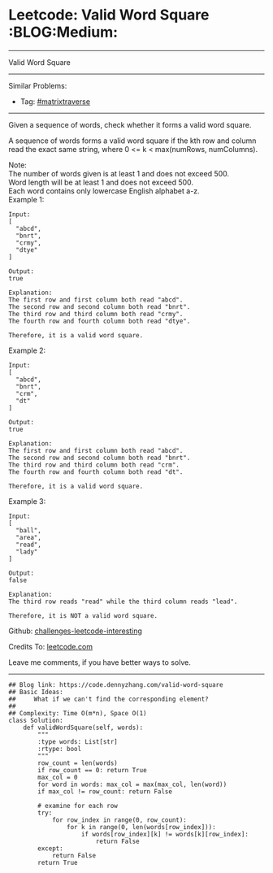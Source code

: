 # Leetcode: Valid Word Square     :BLOG:Medium:


---

Valid Word Square  

---

Similar Problems:  
-   Tag: [#matrixtraverse](https://code.dennyzhang.com/tag/matrixtraverse)

---

Given a sequence of words, check whether it forms a valid word square.  

A sequence of words forms a valid word square if the kth row and column read the exact same string, where 0 <= k < max(numRows, numColumns).  

Note:  
The number of words given is at least 1 and does not exceed 500.  
Word length will be at least 1 and does not exceed 500.  
Each word contains only lowercase English alphabet a-z.  
Example 1:  

    Input:
    [
      "abcd",
      "bnrt",
      "crmy",
      "dtye"
    ]
    
    Output:
    true
    
    Explanation:
    The first row and first column both read "abcd".
    The second row and second column both read "bnrt".
    The third row and third column both read "crmy".
    The fourth row and fourth column both read "dtye".
    
    Therefore, it is a valid word square.

Example 2:  

    Input:
    [
      "abcd",
      "bnrt",
      "crm",
      "dt"
    ]
    
    Output:
    true
    
    Explanation:
    The first row and first column both read "abcd".
    The second row and second column both read "bnrt".
    The third row and third column both read "crm".
    The fourth row and fourth column both read "dt".
    
    Therefore, it is a valid word square.

Example 3:  

    Input:
    [
      "ball",
      "area",
      "read",
      "lady"
    ]
    
    Output:
    false
    
    Explanation:
    The third row reads "read" while the third column reads "lead".
    
    Therefore, it is NOT a valid word square.

Github: [challenges-leetcode-interesting](https://github.com/DennyZhang/challenges-leetcode-interesting/tree/master/valid-word-square)  

Credits To: [leetcode.com](https://leetcode.com/problems/valid-word-square/description/)  

Leave me comments, if you have better ways to solve.  

---

    ## Blog link: https://code.dennyzhang.com/valid-word-square
    ## Basic Ideas:
    ##     What if we can't find the corresponding element?
    ##
    ## Complexity: Time O(m*n), Space O(1)
    class Solution:
        def validWordSquare(self, words):
            """
            :type words: List[str]
            :rtype: bool
            """
            row_count = len(words)
            if row_count == 0: return True
            max_col = 0
            for word in words: max_col = max(max_col, len(word))
            if max_col != row_count: return False
    
            # examine for each row
            try:
                for row_index in range(0, row_count):
                    for k in range(0, len(words[row_index])):
                        if words[row_index][k] != words[k][row_index]:
                            return False
            except:
                return False
            return True